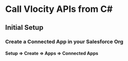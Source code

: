 # Call Vlocity APIs from C#
## Initial Setup
### Create a Connected App in your Salesforce Org
#### Setup => Create => Apps => Connected Apps
#### 
